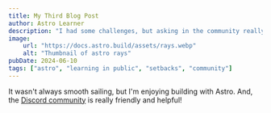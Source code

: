 ```yaml
---
title: My Third Blog Post
author: Astro Learner
description: "I had some challenges, but asking in the community really helped¡"
image: 
    url: "https://docs.astro.build/assets/rays.webp"
    alt: "Thumbnail of astro rays"
pubDate: 2024-06-10
tags: ["astro", "learning in public", "setbacks", "community"]
---
```


It wasn't always smooth sailing, but I'm enjoying building with Astro. And, the [Discord community](https://astro.build/chat) is really friendly and helpful!